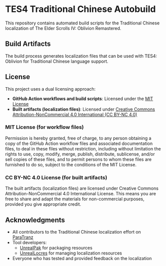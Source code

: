 # TES4 Traditional Chinese Autobuild

This repository contains automated build scripts for the Traditional Chinese localization of The Elder Scrolls IV: Oblivion Remastered.

## Build Artifacts

The build process generates localization files that can be used with TES4: Oblivion for Traditional Chinese language support.

## License

This project uses a dual licensing approach:

- **GitHub Action workflows and build scripts**: Licensed under the [MIT License](https://opensource.org/licenses/MIT)
- **Built artifacts (localization files)**: Licensed under [Creative Commons Attribution-NonCommercial 4.0 International (CC BY-NC 4.0)](https://creativecommons.org/licenses/by-nc/4.0/)

### MIT License (for workflow files)

Permission is hereby granted, free of charge, to any person obtaining a copy of the GitHub Action workflow files and associated documentation files, to deal in these files without restriction, including without limitation the rights to use, copy, modify, merge, publish, distribute, sublicense, and/or sell copies of these files, and to permit persons to whom these files are furnished to do so, subject to the conditions of the MIT License.

### CC BY-NC 4.0 License (for built artifacts)

The built artifacts (localization files) are licensed under Creative Commons Attribution-NonCommercial 4.0 International License. This means you are free to share and adapt the materials for non-commercial purposes, provided you give appropriate credit.

## Acknowledgments
- All contributors to the Traditional Chinese localization effort on [ParaTranz](https://paratranz.cn/projects/14376)
- Tool developers:
  - [UnrealPak](https://github.com/RiotOreO/unrealpak) for packaging resources
  - [UnrealLocres](https://github.com/akintos/UnrealLocres) for managing localization resources
- Everyone who has tested and provided feedback on the localization